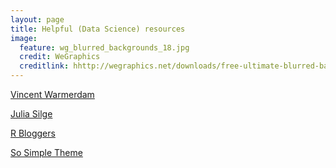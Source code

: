 ```yaml
---
layout: page
title: Helpful (Data Science) resources 
image:
  feature: wg_blurred_backgrounds_18.jpg
  credit: WeGraphics
  creditlink: hhttp://wegraphics.net/downloads/free-ultimate-blurred-background-pack/
---
```


[Vincent Warmerdam](http://koaning.io)

[Julia Silge](http://juliasilge.com)

[R Bloggers](http://www.r-bloggers.com)

[So Simple Theme](https://mmistakes.github.io/so-simple-theme/)
